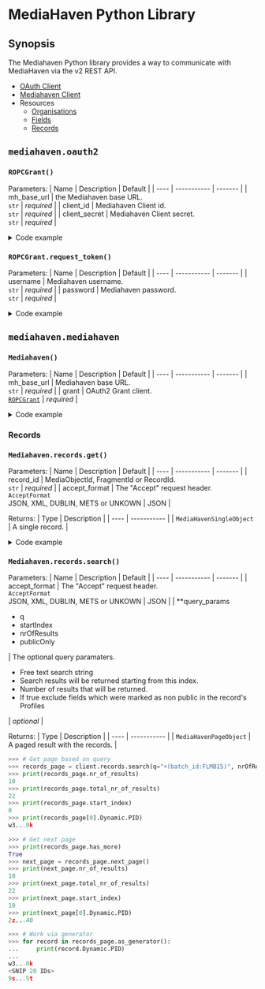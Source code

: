 <style>
    table {
        width: 100%;
    }
</style>

# MediaHaven Python Library

## Synopsis

The Mediahaven Python library provides a way to communicate with MediaHaven via the v2 REST API.
- [OAuth Client](#mediahavenoauth2)
- [Mediahaven Client](#mediahavenmediahaven)
- Resources
    - [Organisations](#organisations)
    - [Fields](#fields)
    - [Records](#records)
## ```mediahaven.oauth2```
### ```ROPCGrant()```
Parameters:
| Name | Description | Default |
| ---- | ----------- | ------- |
| mh_base_url | the Mediahaven base URL. <br /> ```str``` | *required* |
| client_id | Mediahaven Client id. <br /> ```str``` | *required* |
| client_secret | Mediahaven Client secret. <br /> ```str``` | *required* |

<details>
    <summary>Code example</summary>

```python
>>> import os
>>> from mediahaven.oauth2 import ROPCGrant, RequestTokenError

>>> # Get the credentials from env vars.
>>> client_id = os.environ["CLIENT_ID"]
>>> client_secret = os.environ["CLIENT_SECRET"]
>>> username = os.environ["USERNAME"]
>>> password = os.environ["PASSWORD"]
>>> url = os.environ["MH_URL"]

>>> # Get the credentials from env vars.
>>> client_id = os.environ["CLIENT_ID"]
>>> client_secret = os.environ["CLIENT_SECRET"]
>>> username = os.environ["USERNAME"]
>>> password = os.environ["PASSWORD"]
>>> url = os.environ["MH_URL"]

>>> # Create a ROPC grant
>>> grant = ROPCGrant(url, client_id, client_secret)
>>> # Request a token
>>> try:
...     grant.request_token(username, password)
... except RequestTokenError as e:
...     print(e)
```

</details>

### ```ROPCGrant.request_token()```
Parameters:
| Name | Description | Default |
| ---- | ----------- | ------- |
| username | Mediahaven username. <br /> ```str``` | *required* |
| password | Mediahaven password. <br /> ```str``` | *required* |


<details>
    <summary>Code example</summary>

```python
>>> import os
>>> from mediahaven.oauth2 import ROPCGrant, RequestTokenError

>>> # Get the credentials from env vars.
>>> username = os.environ["USERNAME"]
>>> password = os.environ["PASSWORD"]
>>> try:
...     grant.request_token(username, password)
... except RequestTokenError as e:
...     print(e)
```

</details>

## ```mediahaven.mediahaven```
### ```Mediahaven()```
Parameters:
| Name | Description | Default |
| ---- | ----------- | ------- |
| mh_base_url | Mediahaven base URL. <br /> ```str``` | *required* |
| grant | OAuth2 Grant client. <br /> [```ROPCGrant```](#ropcgrant) | *required* |

<details>
<summary>Code example</summary>

```python
>>> from mediahaven import MediaHaven

>>> # Initialize the MH client
>>> client = MediaHaven(url, grant)
```

</details>

### Records
### ```Mediahaven.records.get()```
Parameters:
| Name | Description | Default |
| ---- | ----------- | ------- |
| record_id | MediaObjectId, FragmentId or RecordId. <br /> ```str``` | *required* |
| accept_format | The "Accept" request header. <br /> ```AcceptFormat``` <br /> JSON, XML, DUBLIN, METS or UNKOWN | JSON |

Returns:
| Type | Description | 
| ---- | ----------- | 
| ```MediaHavenSingleObject``` | A single record. | 


<details>
<summary>Code example</summary>

```python
>>> from mediahaven import MediaHaven

>>> # Get record based on record ID
>>> record = client.records.get("570...33b")
>>> print(record.Internal.ArchiveStatus)
on_disk
>>> print(record.Dynamic.PID)
qs...8q
```

</details>

### ```Mediahaven.records.search()```
Parameters:
| Name | Description | Default |
| ---- | ----------- | ------- |
| accept_format | The "Accept" request header. <br /> ```AcceptFormat``` <br /> JSON, XML, DUBLIN, METS or UNKOWN | JSON |
| **query_params <br /> <ul><li>q</li><li>startIndex</li><li>nrOfResults</li><li>publicOnly</li></ul>| The optional query paramaters. <br /> <ul><li>Free text search string</li><li>Search results will be returned starting from this index.</li><li>Number of results that will be returned.</li><li>If true exclude fields which were marked as non public in the record's Profiles</li></ul> | *optional* |

Returns:
| Type | Description | 
| ---- | ----------- | 
| ```MediaHavenPageObject``` | A paged result with the records. | 

```python
>>> # Get page based on query
>>> records_page = client.records.search(q="+(batch_id:FLMB15)", nrOfResults=10, startIndex=0)
>>> print(records_page.nr_of_results)
10
>>> print(records_page.total_nr_of_results)
22
>>> print(records_page.start_index)
0
>>> print(records_page[0].Dynamic.PID)
w3...0k
```
```python
>>> # Get next page
>>> print(records_page.has_more)
True
>>> next_page = records_page.next_page()
>>> print(next_page.nr_of_results)
10
>>> print(next_page.total_nr_of_results)
22
>>> print(next_page.start_index)
10
>>> print(next_page[0].Dynamic.PID)
2z...40

>>> # Work via generator
>>> for record in records_page.as_generator():
...     print(record.Dynamic.PID)
... 
w3...0k
<SNIP 20 IDs>
9s...5t
```